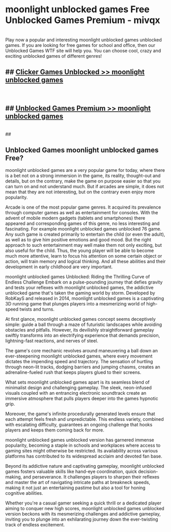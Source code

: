 # moonlight unblocked games  Free Unblocked Games Premium - mivqx <br>
<br>
Play now a popular and interesting moonlight unblocked games unblocked games. If you are looking for free games for school and office, then our Unblocked Games WTF site will help you. You can choose cool, crazy and exciting unblocked games of different genres!


## ##  [Clicker Games Unblocked >> moonlight unblocked games](http://freeplayer.one?title=moonlight_unblocked_games&ref=UGames)
  <br>

##  ## [Unblocked Games Premium >> moonlight unblocked games](http://freeplayer.one?title=moonlight_unblocked_games&ref=UGames)
  <br>
  ##



## Unblocked Games moonlight unblocked games Free?

moonlight unblocked games are a very popular game for today, where there is a bet not on a strong immersion in the game, its reality, thought-out and details, but on the contrary, make the game on purpose easier so that you can turn on and not understand much. But if arcades are simple, it does not mean that they are not interesting, but on the contrary even enjoy more popularity.

Arcade is one of the most popular game genres. It acquired its prevalence through computer games as well as entertainment for consoles. With the advent of mobile modern gadgets (tablets and smartphones) there appeared and corresponding games of this genre, no less interesting and fascinating. For example moonlight unblocked games unblocked 76 game. Any such game is created primarily to entertain the child (or even the adult), as well as to give him positive emotions and good mood. But the right approach to such entertainment may well make them not only exciting, but also useful for the child. Thus, the young player will be able to become much more attentive, learn to focus his attention on some certain object or action, will train memory and logical thinking. And all these abilities and their development in early childhood are very important.

moonlight unblocked games Unblocked: Riding the Thrilling Curve of Endless Challenge
Embark on a pulse-pounding journey that defies gravity and tests your reflexes with moonlight unblocked games, the addictive unblocked game that's taken the gaming world by storm. Developed by RobKayS and released in 2014, moonlight unblocked games is a captivating 3D running game that plunges players into a mesmerizing world of high-speed twists and turns.

At first glance, moonlight unblocked games concept seems deceptively simple: guide a ball through a maze of futuristic landscapes while avoiding obstacles and pitfalls. However, its devilishly straightforward gameplay swiftly transforms into an electrifying experience that demands precision, lightning-fast reactions, and nerves of steel.

The game's core mechanic revolves around maneuvering a ball down an ever-steepening moonlight unblocked games, where every movement dictates the impending speed and trajectory. The sensation of hurtling through neon-lit tracks, dodging barriers and jumping chasms, creates an adrenaline-fueled rush that keeps players glued to their screens.

What sets moonlight unblocked games apart is its seamless blend of minimalist design and challenging gameplay. The sleek, neon-infused visuals coupled with an entrancing electronic soundtrack create an immersive atmosphere that pulls players deeper into the games hypnotic grip.

Moreover, the game's infinite procedurally generated levels ensure that each attempt feels fresh and unpredictable. This endless variety, combined with escalating difficulty, guarantees an ongoing challenge that hooks players and keeps them coming back for more.

moonlight unblocked games unblocked version has garnered immense popularity, becoming a staple in schools and workplaces where access to gaming sites might otherwise be restricted. Its availability across various platforms has contributed to its widespread acclaim and devoted fan base.

Beyond its addictive nature and captivating gameplay, moonlight unblocked games fosters valuable skills like hand-eye coordination, quick decision-making, and perseverance. It challenges players to sharpen their reflexes and master the art of navigating intricate paths at breakneck speeds, making it not just an entertaining pastime but also a tool for honing cognitive abilities.

Whether you're a casual gamer seeking a quick thrill or a dedicated player aiming to conquer new high scores, moonlight unblocked games unblocked version beckons with its mesmerizing challenges and addictive gameplay, inviting you to plunge into an exhilarating journey down the ever-twisting track of endless excitement.